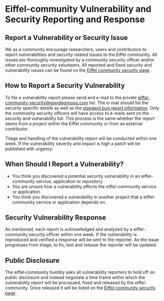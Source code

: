 # Eiffel-community Vulnerability and Security Reporting and Response

## Report a Vulnerability or Security Issue
We as a community encourage researchers, users and contributors to report vulnerabilities and security related issues to the Eiffel community. All issues are thoroughly investigated by a community security officer and/or other community security volunteers. All reported and fixed security and vulnerability issues can be found on the [Eiffel community security page](https://eiffel-community.github.io/security.html) .

## How to Report a Security Vulnerability
To file a vulnerability report please send and e-mail to the private eiffel-community-security@googlegroups.com  list. The e-mail should list the security specific details as well as the [standard bug report information](https://github.com/eiffel-community/.github/blob/master/.github/ISSUE_TEMPLATE.md). Only the community security officers will have access to e-mails sent on the security and vulnerability list. This process is the same whether the report stems from a project within the Eiffel community or from an external contributor. 

Triage and handling of the vulnerability report will be conducted within one week. If the vulnerability severity and impact is high a patch will be published with urgency.

## When Should I Report a Vulnerability?
* You think you discovered a potential security vulnerability in an eiffel-community service, application or repository
* You are unsure how a vulnerability affects the eiffel-community service or application.
* You think you discovered a vulnerability in another project that a eiffel-community service or application depends on.

## Security Vulnerability Response
As mentioned, each report is acknowledged and analyzed by a eiffel-community security officer within one week. If the vulnerability is reproduced and verified a response will be sent to the reporter. As the issue progresses from triage, to fix, test and release the reporter will be updated.

## Public Disclosure
The eiffel-community humbly asks all vulnerability reporters to hold off on public disclosure and instead negotiate a time frame within which the vulnerability report will be processed, fixed and released by the eiffel-community. Once released it will be listed on the [Eiffel community security page](https://eiffel-community.github.io/security.html) .
